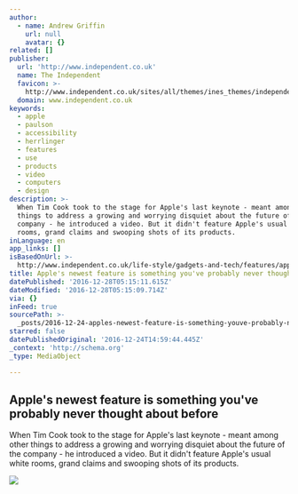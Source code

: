 ```yaml
---
author:
  - name: Andrew Griffin
    url: null
    avatar: {}
related: []
publisher:
  url: 'http://www.independent.co.uk'
  name: The Independent
  favicon: >-
    http://www.independent.co.uk/sites/all/themes/ines_themes/independent_theme/favicon.ico
  domain: www.independent.co.uk
keywords:
  - apple
  - paulson
  - accessibility
  - herrlinger
  - features
  - use
  - products
  - video
  - computers
  - design
description: >-
  When Tim Cook took to the stage for Apple's last keynote - meant among other
  things to address a growing and worrying disquiet about the future of the
  company - he introduced a video. But it didn't feature Apple's usual white
  rooms, grand claims and swooping shots of its products.
inLanguage: en
app_links: []
isBasedOnUrl: >-
  http://www.independent.co.uk/life-style/gadgets-and-tech/features/apple-iphone-ipad-accessibility-macbook-pro-mac-disability-apple-watch-a7492226.html
title: Apple's newest feature is something you've probably never thought about before
datePublished: '2016-12-28T05:15:11.615Z'
dateModified: '2016-12-28T05:15:09.714Z'
via: {}
inFeed: true
sourcePath: >-
  _posts/2016-12-24-apples-newest-feature-is-something-youve-probably-never-th.md
starred: false
datePublishedOriginal: '2016-12-24T14:59:44.445Z'
_context: 'http://schema.org'
_type: MediaObject

---
```

<article style=""><h1>Apple's newest feature is something you've probably never thought about before</h1><p>When Tim Cook took to the stage for Apple's last keynote - meant among other things to address a growing and worrying disquiet about the future of the company - he introduced a video. But it didn't feature Apple's usual white rooms, grand claims and swooping shots of its products.</p><img src="https://static.independent.co.uk/s3fs-public/thumbnails/image/2016/12/23/11/timcook.jpg" /></article>